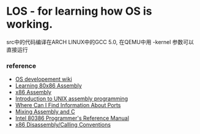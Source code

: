 LOS - for learning how OS is working.
=============================================

src中的代码编译在ARCH LINUX中的GCC 5.0, 在QEMU中用 -kernel 参数可以直接运行

### reference

* [OS developement wiki](http://wiki.osdev.org)
* [Learning 80x86 Assembly](http://wiki.osdev.org/Learning_80x86_Assembly)
* [x86 Assembly](https://en.wikibooks.org/wiki/X86_Assembly)
* [Introduction to UNIX assembly programming](http://asm.sourceforge.net/intro/Assembly-Intro.html)
* [Where Can I Find Information About Ports](http://wiki.osdev.org/Where_Can_I_Find_Information_About_Ports)
* [Mixing Assembly and C](https://courses.engr.illinois.edu/ece390/books/labmanual/c-prog-mixing.html)
* [Intel 80386 Programmer's Reference Manual](http://www.logix.cz/michal/doc/i386/)
* [x86 Disassembly/Calling Conventions](https://en.wikibooks.org/wiki/X86_Disassembly/Calling_Conventions)


